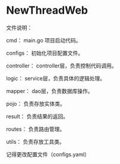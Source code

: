 # NewThreadWeb

文件说明：

cmd：  main.go 项目启动代码。   

configs：   初始化项目配置文件。  

controller：  controller层，负责控制代码调用。

logic：  service层，负责具体的逻辑处理。

mapper：  dao层，负责数据库操作。

pojo：  负责存放实体类。

result：  负责结果的返回。

routes：  负责路由管理。

utils：  负责存放工具类。


记得更改配置文件（configs.yaml）
